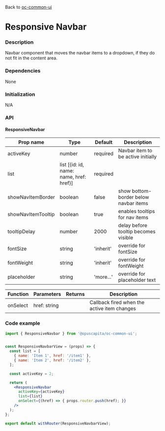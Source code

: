 Back to [oc-common-ui](../../README.md)

# Responsive Navbar

### Description

Navbar component that moves the navbar items to a dropdown, if they do not fit in the content area.

### Dependencies

None

### Initialization

N/A

### API

#### ResponsiveNavbar

| Prop name         | Type                                    | Default   | Description                           |
| ------------------| --------------------------------------- | --------- | ------------------------------------- |
| activeKey         | number                                  | required  | Navbar item to be active initially    |
| list              | list [{id: id, name: name, href: href}] | required  |                                       |
| showNavItemBorder | boolean                                 | false     | show bottom-border below navbar items |
| showNavItemTooltip| boolean                                 | true      | enables tooltips for nav items        |
| tooltipDelay      | number                                  | 2000      | delay before tooltip becomes visible  |
| fontSize          | string                                  | 'inherit' | override for  fontSize                |
| fontWeight        | string                                  | 'inherit' | override for fontWeight               |
| placeholder       | string                                  | 'more...' | override for placeholder text        |

| Function | Parameters   | Returns | Description                              |
| -------- | ------------ | ------- | ---------------------------------------- |
| onSelect | href: string |         | Callback fired when the active item changes |

### Code example

```jsx
import { ResponsiveNavbar } from '@opuscapita/oc-common-ui';


const ResponsiveNavbarView = (props) => {
  const list = [
    { name: 'Item 1', href: '/item1' },
    { name: 'Item 2', href: '/item2' },
  ];

  const activeKey = 2;

  return (
    <ResponsiveNavbar
      activeKey={activeKey}
      list={list}
      onSelect={(href) => { props.router.push(href); }}
    />
  );
};

export default withRouter(ResponsiveNavbarView);
```
